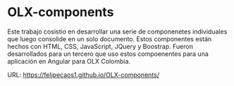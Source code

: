 # OLX-components
Este trabajo cosistio en desarrollar una serie de componenetes individuales que luego consolide en un solo documento. Estos componentes están hechos con HTML, CSS, JavaScript, JQuery y Boostrap. Fueron desarrollados para un tercero que uso estos compoenentes para una aplicación en Angular para OLX Colombia.   

URL: https://felipecaos1.github.io/OLX-components/
